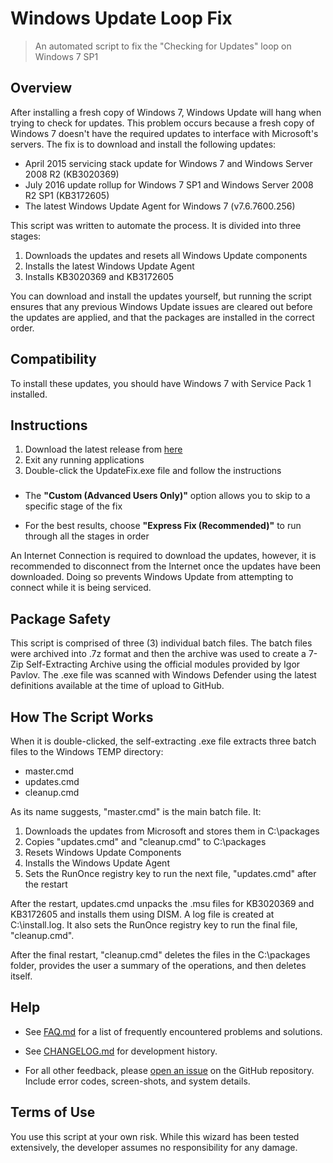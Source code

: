 # Windows Update Loop Fix

> An automated script to fix the "Checking for Updates" loop on Windows 7 SP1

## Overview

After installing a fresh copy of Windows 7, Windows Update will hang when trying to check for updates. This problem occurs because a fresh copy of Windows 7 doesn't have the required updates to interface with Microsoft's servers. The fix is to download and install the following updates:

- April 2015 servicing stack update for Windows 7 and Windows Server 2008 R2 (KB3020369)
- July 2016 update rollup for Windows 7 SP1 and Windows Server 2008 R2 SP1 (KB3172605)
- The latest Windows Update Agent for Windows 7 (v7.6.7600.256)

This script was written to automate the process. It is divided into three stages:

1. Downloads the updates and resets all Windows Update components
2. Installs the latest Windows Update Agent
3. Installs KB3020369 and KB3172605

You can download and install the updates yourself, but running the script ensures that any previous Windows Update issues are cleared out before the updates are applied, and that the packages are installed in the correct order.

## Compatibility

To install these updates, you should have Windows 7 with Service Pack 1 installed.

## Instructions

1. Download the latest release from [here](https://github.com/aakkam22/windowsUpdateLoopFix/releases)
2. Exit any running applications
3. Double-click the UpdateFix.exe file and follow the instructions

###

* The **"Custom (Advanced Users Only)"** option allows you to skip to a specific stage of the fix 

* For the best results, choose **"Express Fix (Recommended)"** to run through all the stages in order

An Internet Connection is required to download the updates, however, it is recommended to disconnect from the Internet once the updates have been downloaded. Doing so prevents Windows Update from attempting to connect while it is being serviced.

## Package Safety

This script is comprised of three (3) individual batch files. The batch files were archived into .7z format and then the archive was used to create a 7-Zip Self-Extracting Archive using the official modules provided by Igor Pavlov. The .exe file was scanned with Windows Defender using the latest definitions available at the time of upload to GitHub.

## How The Script Works

When it is double-clicked, the self-extracting .exe file extracts three batch files to the Windows TEMP directory:

- master.cmd
- updates.cmd
- cleanup.cmd

As its name suggests, "master.cmd" is the main batch file. It:

1. Downloads the updates from Microsoft and stores them in C:\packages
2. Copies "updates.cmd" and "cleanup.cmd" to C:\packages
3. Resets Windows Update Components
4. Installs the Windows Update Agent
5. Sets the RunOnce registry key to run the next file, "updates.cmd" after the restart

After the restart, updates.cmd unpacks the .msu files for KB3020369 and KB3172605 and installs them using DISM. A log file is created at C:\install.log. It also sets the RunOnce registry key to run the final file, "cleanup.cmd".

After the final restart, "cleanup.cmd" deletes the files in the C:\packages folder, provides the user a summary of the operations, and then deletes itself.

## Help

* See [FAQ.md](https://github.com/aakkam22/windowsUpdateLoopFix/blob/master/FAQ.md) for a list of frequently encountered problems and solutions.

* See [CHANGELOG.md](https://github.com/aakkam22/windowsUpdateLoopFix/blob/master/CHANGELOG.md) for development history.

* For all other feedback, please [open an issue](https://github.com/aakkam22/windowsUpdateLoopFix/issues/new) on the GitHub repository. Include error codes, screen-shots, and system details.

## Terms of Use

You use this script at your own risk. While this wizard has been tested extensively, the developer assumes no responsibility for any damage.
